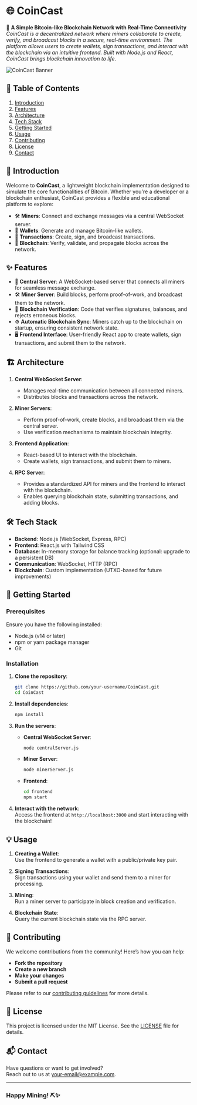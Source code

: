 # 🌐 **CoinCast**

🚀 **A Simple Bitcoin-like Blockchain Network with Real-Time Connectivity**  
_CoinCast is a decentralized network where miners collaborate to create, verify, and broadcast blocks in a secure, real-time environment. The platform allows users to create wallets, sign transactions, and interact with the blockchain via an intuitive frontend. Built with Node.js and React, CoinCast brings blockchain innovation to life._ 

![CoinCast Banner](https://example.com/banner-image) <!-- Replace with actual image link -->

## 📜 **Table of Contents**

1. [Introduction](#-introduction)
2. [Features](#-features)
3. [Architecture](#-architecture)
4. [Tech Stack](#-tech-stack)
5. [Getting Started](#-getting-started)
6. [Usage](#-usage)
7. [Contributing](#-contributing)
8. [License](#-license)
9. [Contact](#-contact)

## 🎉 **Introduction**

Welcome to **CoinCast**, a lightweight blockchain implementation designed to simulate the core functionalities of Bitcoin. Whether you're a developer or a blockchain enthusiast, CoinCast provides a flexible and educational platform to explore:

- 🛠️ **Miners**: Connect and exchange messages via a central WebSocket server.
- 💼 **Wallets**: Generate and manage Bitcoin-like wallets.
- 🔐 **Transactions**: Create, sign, and broadcast transactions.
- 🔗 **Blockchain**: Verify, validate, and propagate blocks across the network.

## ✨ **Features**

- 🔄 **Central Server**: A WebSocket-based server that connects all miners for seamless message exchange.
- 🛠️ **Miner Server**: Build blocks, perform proof-of-work, and broadcast them to the network.
- 📝 **Blockchain Verification**: Code that verifies signatures, balances, and rejects erroneous blocks.
- ⚙️ **Automatic Blockchain Sync**: Miners catch up to the blockchain on startup, ensuring consistent network state.
- 🖥️ **Frontend Interface**: User-friendly React app to create wallets, sign transactions, and submit them to the network.

## 🏗️ **Architecture**

1. **Central WebSocket Server**:  
   - Manages real-time communication between all connected miners.
   - Distributes blocks and transactions across the network.

2. **Miner Servers**:  
   - Perform proof-of-work, create blocks, and broadcast them via the central server.
   - Use verification mechanisms to maintain blockchain integrity.

3. **Frontend Application**:  
   - React-based UI to interact with the blockchain.
   - Create wallets, sign transactions, and submit them to miners.

4. **RPC Server**:  
   - Provides a standardized API for miners and the frontend to interact with the blockchain.
   - Enables querying blockchain state, submitting transactions, and adding blocks.

## 🛠️ **Tech Stack**

- **Backend**: Node.js (WebSocket, Express, RPC)
- **Frontend**: React.js with Tailwind CSS
- **Database**: In-memory storage for balance tracking (optional: upgrade to a persistent DB)
- **Communication**: WebSocket, HTTP (RPC)
- **Blockchain**: Custom implementation (UTXO-based for future improvements)

## 🚀 **Getting Started**

### Prerequisites

Ensure you have the following installed:

- Node.js (v14 or later)
- npm or yarn package manager
- Git

### Installation

1. **Clone the repository**:
   ```bash
   git clone https://github.com/your-username/CoinCast.git
   cd CoinCast
   ```

2. **Install dependencies**:
   ```bash
   npm install
   ```

3. **Run the servers**:
   - **Central WebSocket Server**:
     ```bash
     node centralServer.js
     ```
   - **Miner Server**:
     ```bash
     node minerServer.js
     ```
   - **Frontend**:
     ```bash
     cd frontend
     npm start
     ```

4. **Interact with the network**:  
   Access the frontend at `http://localhost:3000` and start interacting with the blockchain!

## 💡 **Usage**

1. **Creating a Wallet**:  
   Use the frontend to generate a wallet with a public/private key pair.

2. **Signing Transactions**:  
   Sign transactions using your wallet and send them to a miner for processing.

3. **Mining**:  
   Run a miner server to participate in block creation and verification.

4. **Blockchain State**:  
   Query the current blockchain state via the RPC server.

## 🤝 **Contributing**

We welcome contributions from the community! Here’s how you can help:

- **Fork the repository**
- **Create a new branch**
- **Make your changes**
- **Submit a pull request**

Please refer to our [contributing guidelines](CONTRIBUTING.md) for more details.

## 📄 **License**

This project is licensed under the MIT License. See the [LICENSE](LICENSE) file for details.

## 📬 **Contact**

Have questions or want to get involved?  
Reach out to us at [your-email@example.com](mailto:your-email@example.com).

---

### Happy Mining! ⛏️✨
